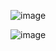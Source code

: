 ![image](https://github.com/user-attachments/assets/5b8c8e95-028c-4d25-a1e9-de1f3230447e)

![image](https://github.com/user-attachments/assets/bfb89e0a-1679-41bf-b0fd-ff35bf869ee8)
